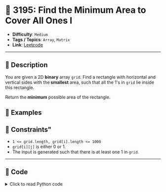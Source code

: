 # 🧩 3195: Find the Minimum Area to Cover All Ones I

- **Difficulty**: `Medium`
- **Tags / Topics**: `Array`, `Matrix`
- **Link**: [Leetcode](https://leetcode.com/problems/find-the-minimum-area-to-cover-all-ones-i/)

---

## 📜 Description

<p>You are given a 2D <strong>binary</strong> array <code>grid</code>. Find a rectangle with horizontal and vertical sides with the<strong> smallest</strong> area, such that all the 1&#39;s in <code>grid</code> lie inside this rectangle.</p>

<p>Return the <strong>minimum</strong> possible area of the rectangle.</p>




## 🧪 Examples



## 📌 Constraints"
<ul>
	<li><code>1 &lt;= grid.length, grid[i].length &lt;= 1000</code></li>
	<li><code>grid[i][j]</code> is either 0 or 1.</li>
	<li>The input is generated such that there is at least one 1 in <code>grid</code>.</li>
</ul>



---
<!--- code section starts -->
## 🧠 Code



<details>
<summary>Click to read Python code</summary>

```python
class Solution:
    def minimumArea(self, grid: List[List[int]]) -> int:
        mxx, mnx, mxy, mny = 0, 1001, 0, 1001
        for i in range(len(grid)):
            for j in range(len(grid[i])):
                if grid[i][j]:
                    mxx = max(mxx, j)
                    mnx = min(mnx, j)
                    mxy = max(mxy, i)
                    mny = min(mny, i)
        return (mxx - mnx + 1) * (mxy - mny + 1)

```

</details>
    

<!--- code section ends -->
